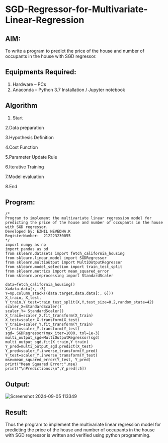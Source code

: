 # SGD-Regressor-for-Multivariate-Linear-Regression

## AIM:
To write a program to predict the price of the house and number of occupants in the house with SGD regressor.

## Equipments Required:
1. Hardware – PCs
2. Anaconda – Python 3.7 Installation / Jupyter notebook

## Algorithm
1. Start

2.Data preparation

3.Hypothesis Definition

4.Cost Function

5.Parameter Update Rule

6.Iterative Training

7.Model evaluation

8.End

## Program:
```
/*
Program to implement the multivariate linear regression model for predicting the price of the house and number of occupants in the house with SGD regressor.
Developed by: EZHIL NEVEDHA.K
RegisterNumber:  212223230055
*/
import numpy as np
import pandas as pd
from sklearn.datasets import fetch_california_housing
from sklearn.linear_model import SGDRegressor
from sklearn.multioutput import MultiOutputRegressor
from sklearn.model_selection import train_test_split
from sklearn.metrics import mean_squared_error
from sklearn.preprocessing import StandardScaler

data=fetch_california_housing()
X=data.data[:, :3]
Y=np.column_stack((data.target,data.data[:, 6]))
X_train, X_test, Y_train,Y_test=train_test_split(X,Y,test_size=0.2,random_state=42)
scaler_X=StandardScaler()
scaler_Y= StandardScaler()
X_train=scaler_X.fit_transform(X_train)
X_test=scaler_X.transform(X_test)
Y_train=scaler_Y.fit_transform(Y_train)
Y_test=scaler_Y.transform(Y_test)
sgd= SGDRegressor(max_iter=1000, tol=1e-3)
multi_output_sgd=MultiOutputRegressor(sgd)
multi_output_sgd.fit(X_train,Y_train)
Y_pred=multi_output_sgd.predict(X_test)
Y_pred=scaler_Y.inverse_transform(Y_pred)
Y_test=scaler_Y.inverse_transform(Y_test)
mse=mean_squared_error(Y_test, Y_pred)
print("Mean Squared Error:",mse)
print("\nPredictions:\n",Y_pred[:5])
```

## Output:
![Screenshot 2024-09-05 113349](https://github.com/user-attachments/assets/6436cfa8-ad61-4f51-a289-d2793fa5b9fb)



## Result:
Thus the program to implement the multivariate linear regression model for predicting the price of the house and number of occupants in the house with SGD regressor is written and verified using python programming.
